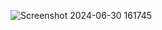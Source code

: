 ![Screenshot 2024-06-30 161745](https://github.com/Mansha-S/Certificate-Data-Visualisation-Using-Excel/assets/97119252/73bd63ff-1bac-4e0f-bbeb-3a2b7fed9dd9)
